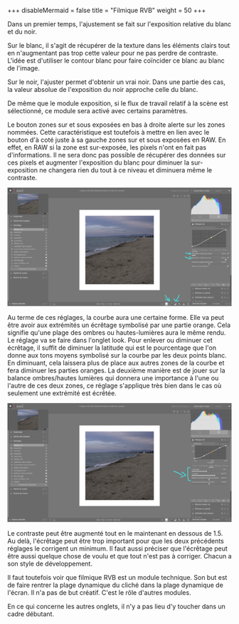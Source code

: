 +++
disableMermaid = false
title = "Filmique RVB"
weight = 50
+++

Dans un premier temps, l'ajustement se fait sur l'exposition relative du
blanc et du noir.

Sur le blanc, il s'agit de récupérer de la texture dans les éléments
clairs tout en n'augmentant pas trop cette valeur pour ne pas perdre de
contraste. L'idée est d'utiliser le contour blanc pour faire coïncider
ce blanc au blanc de l'image.

Sur le noir, l'ajuster permet d'obtenir un vrai noir. Dans une partie
des cas, la valeur absolue de l'exposition du noir approche celle du
blanc.

De même que le module exposition, si le flux de travail relatif à la
scène est sélectionné, ce module sera activé avec certains paramètres.

Le bouton zones  sur et sous exposées  en bas à droite  alerte sur les
zones nommées.  Cette caractéristique est  toutefois à mettre  en lien
avec le bouton d'à  coté juste à sa gauche zones  sur et sous exposées
en RAW. En effet, en RAW si  la zone est sur-exposée, les pixels n'ont
en fait pas d'informations. Il ne  sera donc pas possible de récupérer
des données  sur ces  pixels et augmenter  l'exposition du  blanc pour
diminuer la  sur-exposition ne changera  rien du  tout à ce  niveau et
diminuera même le contraste.

![Vue chambre noire](noir-blanc.png?classes=shadow&height=500px)

Au terme de ces réglages, la courbe aura une certaine forme. Elle va
peut être avoir aux extrémités un écrêtage symbolisé par une partie
orange. Cela signifie qu'une plage des ombres ou hautes-lumières aura le
même rendu. Le réglage va se faire dans l'onglet look. Pour enlever ou
diminuer cet écrêtage, il suffit de diminuer la latitude qui est le
pourcentage que l'on donne aux tons moyens symbolisé sur la courbe par
les deux points blanc. En diminuant, cela laissera plus de place aux
autres zones de la courbe et fera diminuer les parties oranges. La
deuxième manière est de jouer sur la balance ombres/hautes lumières qui
donnera une importance à l'une ou l'autre de ces deux zones, ce réglage
s'applique  très bien  dans  le  cas où  seulement  une extrémité  est
écrêtée.

![Vue chambre noire](look.png?classes=shadow&height=500px)

Le contraste peut être augmenté tout en le maintenant en dessous de 1.5.
Au delà, l'écrêtage peut être trop important pour que les deux
précédents réglages le corrigent un minimum. Il faut aussi préciser que
l'écrêtage peut être aussi quelque chose de voulu et que tout n'est pas
à corriger. Chacun a son style de développement.

Il faut toutefois  voir que filmique RVB est un  module technique. Son
but est  de faire rentrer la  plage dynamique du cliché  dans la plage
dynamique  de l'écran.  Il  n'a  pas de  but  créatif.  C'est le  rôle
d'autres modules.

En ce qui concerne les autres onglets, il n'y a pas lieu d'y toucher
dans un cadre débutant.
